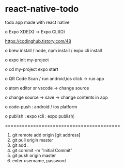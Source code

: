 # react-native-todo
todo app made with react native


o Expo XDE(X) -> Expo CLI(O)

https://codinghub.tistory.com/48

o brew install / node, npm install / expo cli install

o expo init my-project

o cd my-project
  expo start
  
o QR Code Scan / run android,ios click -> run app  
  
o atom editor or vscode -> change source

o change source -> save -> change contents in app

o code-push : android / ios platform 

o publish   : expo (cli : expo publish)

=========================================

1. git remote add origin [git address]
2. git pull origin master
3. git add .
4. git commit -m "Initial Commit"
5. git push origin master
6. enter username, password
